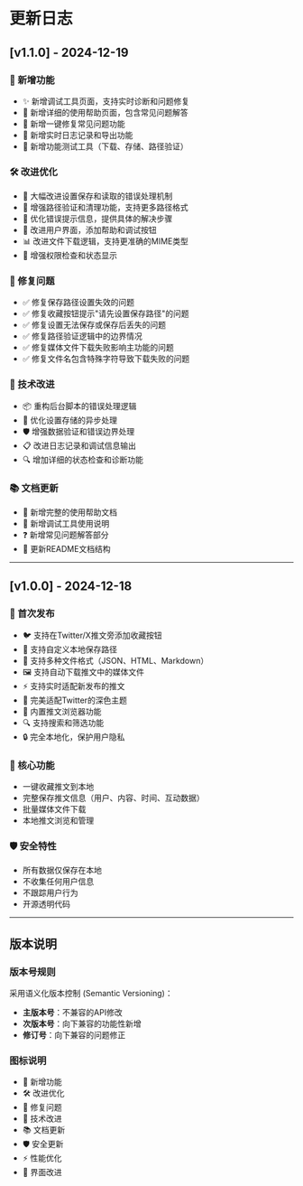 # 更新日志

## [v1.1.0] - 2024-12-19

### 🎉 新增功能
- ✨ 新增调试工具页面，支持实时诊断和问题修复
- 📖 新增详细的使用帮助页面，包含常见问题解答
- 🔧 新增一键修复常见问题功能
- 📝 新增实时日志记录和导出功能
- 🧪 新增功能测试工具（下载、存储、路径验证）

### 🛠️ 改进优化
- 🔄 大幅改进设置保存和读取的错误处理机制
- 📁 增强路径验证和清理功能，支持更多路径格式
- 💬 优化错误提示信息，提供具体的解决步骤
- 🎨 改进用户界面，添加帮助和调试按钮
- 📊 改进文件下载逻辑，支持更准确的MIME类型
- 🔐 增强权限检查和状态显示

### 🐛 修复问题
- ✅ 修复保存路径设置失效的问题
- ✅ 修复收藏按钮提示"请先设置保存路径"的问题
- ✅ 修复设置无法保存或保存后丢失的问题
- ✅ 修复路径验证逻辑中的边界情况
- ✅ 修复媒体文件下载失败影响主功能的问题
- ✅ 修复文件名包含特殊字符导致下载失败的问题

### 🔧 技术改进
- 📦 重构后台脚本的错误处理逻辑
- 🎯 优化设置存储的异步处理
- 🛡️ 增强数据验证和错误边界处理
- 📋 改进日志记录和调试信息输出
- 🔍 增加详细的状态检查和诊断功能

### 📚 文档更新
- 📖 新增完整的使用帮助文档
- 🔧 新增调试工具使用说明
- ❓ 新增常见问题解答部分
- 📝 更新README文档结构

---

## [v1.0.0] - 2024-12-18

### 🎉 首次发布
- 🐦 支持在Twitter/X推文旁添加收藏按钮
- 📁 支持自定义本地保存路径
- 🎨 支持多种文件格式（JSON、HTML、Markdown）
- 🖼️ 支持自动下载推文中的媒体文件
- ⚡ 支持实时适配新发布的推文
- 🌙 完美适配Twitter的深色主题
- 📖 内置推文浏览器功能
- 🔍 支持搜索和筛选功能
- 🔒 完全本地化，保护用户隐私

### 🎯 核心功能
- 一键收藏推文到本地
- 完整保存推文信息（用户、内容、时间、互动数据）
- 批量媒体文件下载
- 本地推文浏览和管理

### 🛡️ 安全特性
- 所有数据仅保存在本地
- 不收集任何用户信息
- 不跟踪用户行为
- 开源透明代码

---

## 版本说明

### 版本号规则
采用语义化版本控制 (Semantic Versioning)：
- **主版本号**：不兼容的API修改
- **次版本号**：向下兼容的功能性新增
- **修订号**：向下兼容的问题修正

### 图标说明
- 🎉 新增功能
- 🛠️ 改进优化  
- 🐛 修复问题
- 🔧 技术改进
- 📚 文档更新
- 🛡️ 安全更新
- ⚡ 性能优化
- 🎨 界面改进 